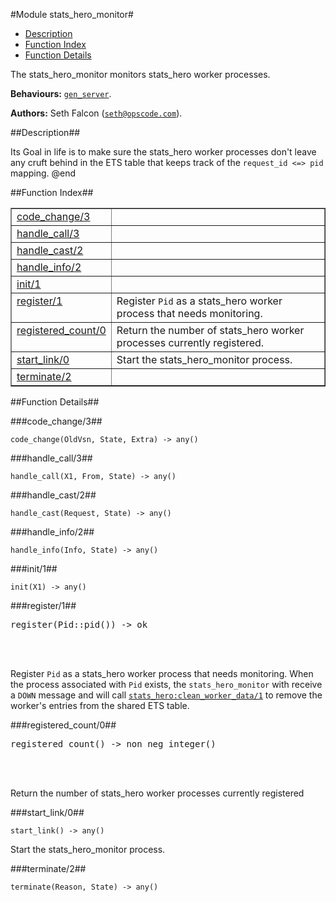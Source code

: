

#Module stats_hero_monitor#
* [Description](#description)
* [Function Index](#index)
* [Function Details](#functions)


The stats_hero_monitor monitors stats_hero worker processes.

__Behaviours:__ [`gen_server`](gen_server.md).

__Authors:__ Seth Falcon ([`seth@opscode.com`](mailto:seth@opscode.com)).<a name="description"></a>

##Description##


Its Goal in life is to make sure the stats_hero worker processes don't leave any cruft
behind in the ETS table that keeps track of the `request_id <=> pid` mapping.  @end<a name="index"></a>

##Function Index##


<table width="100%" border="1" cellspacing="0" cellpadding="2" summary="function index"><tr><td valign="top"><a href="#code_change-3">code_change/3</a></td><td></td></tr><tr><td valign="top"><a href="#handle_call-3">handle_call/3</a></td><td></td></tr><tr><td valign="top"><a href="#handle_cast-2">handle_cast/2</a></td><td></td></tr><tr><td valign="top"><a href="#handle_info-2">handle_info/2</a></td><td></td></tr><tr><td valign="top"><a href="#init-1">init/1</a></td><td></td></tr><tr><td valign="top"><a href="#register-1">register/1</a></td><td>Register <code>Pid</code> as a stats_hero worker process that needs monitoring.</td></tr><tr><td valign="top"><a href="#registered_count-0">registered_count/0</a></td><td>Return the number of stats_hero worker processes currently registered.</td></tr><tr><td valign="top"><a href="#start_link-0">start_link/0</a></td><td>Start the stats_hero_monitor process.</td></tr><tr><td valign="top"><a href="#terminate-2">terminate/2</a></td><td></td></tr></table>


<a name="functions"></a>

##Function Details##

<a name="code_change-3"></a>

###code_change/3##


`code_change(OldVsn, State, Extra) -> any()`

<a name="handle_call-3"></a>

###handle_call/3##


`handle_call(X1, From, State) -> any()`

<a name="handle_cast-2"></a>

###handle_cast/2##


`handle_cast(Request, State) -> any()`

<a name="handle_info-2"></a>

###handle_info/2##


`handle_info(Info, State) -> any()`

<a name="init-1"></a>

###init/1##


`init(X1) -> any()`

<a name="register-1"></a>

###register/1##


<pre>register(Pid::pid()) -&gt; ok</pre>
<br></br>


Register `Pid` as a stats_hero worker process that needs monitoring.  When the
process associated with `Pid` exists, the `stats_hero_monitor` with receive a `DOWN`
message and will call [`stats_hero:clean_worker_data/1`](stats_hero.md#clean_worker_data-1) to remove the worker's
entries from the shared ETS table.
<a name="registered_count-0"></a>

###registered_count/0##


<pre>registered_count() -&gt; non_neg_integer()</pre>
<br></br>


Return the number of stats_hero worker processes currently registered
<a name="start_link-0"></a>

###start_link/0##


`start_link() -> any()`

Start the stats_hero_monitor process.
<a name="terminate-2"></a>

###terminate/2##


`terminate(Reason, State) -> any()`

